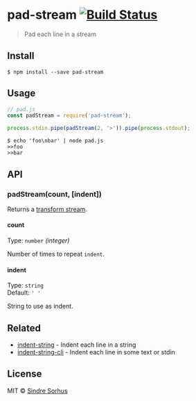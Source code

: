 # pad-stream [![Build Status](https://travis-ci.org/sindresorhus/pad-stream.svg?branch=master)](https://travis-ci.org/sindresorhus/pad-stream)

> Pad each line in a stream


## Install

```
$ npm install --save pad-stream
```


## Usage

```js
// pad.js
const padStream = require('pad-stream');

process.stdin.pipe(padStream(2, '>')).pipe(process.stdout);
```

```
$ echo 'foo\nbar' | node pad.js
>>foo
>>bar
```


## API

### padStream(count, [indent])

Returns a [transform stream](https://nodejs.org/api/stream.html#stream_duplex_and_transform_streams).

#### count

Type: `number` *(integer)*

Number of times to repeat `indent`.

#### indent

Type: `string`<br>
Default: `' '`

String to use as indent.


## Related

- [indent-string](https://github.com/sindresorhus/indent-string) - Indent each line in a string
- [indent-string-cli](https://github.com/sindresorhus/indent-string-cli) - Indent each line in some text or stdin


## License

MIT © [Sindre Sorhus](https://sindresorhus.com)
